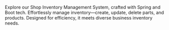 
Explore our Shop Inventory Management System, crafted with Spring and Boot tech. Effortlessly manage inventory—create, update, delete parts, and products. Designed for efficiency, it meets diverse business inventory needs.

